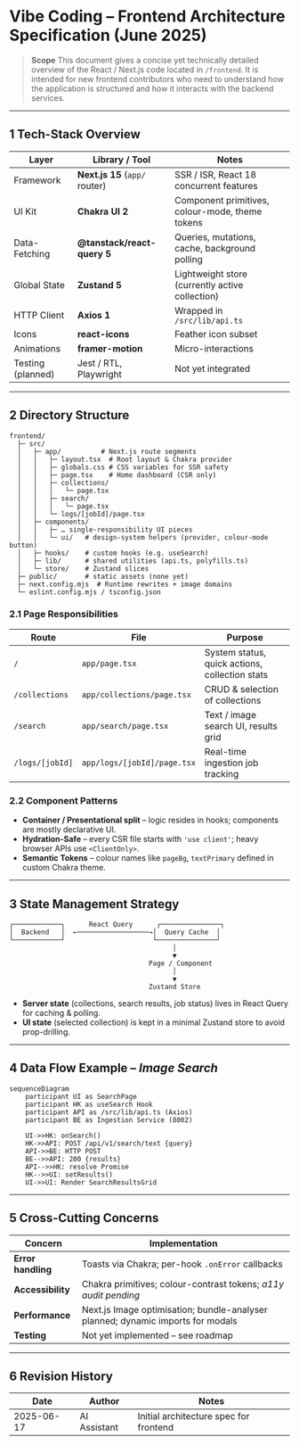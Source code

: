 # Vibe Coding – Frontend Architecture Specification (June 2025)

> **Scope** This document gives a concise yet technically detailed overview of the React / Next.js code located in `/frontend`.  It is intended for new frontend contributors who need to understand how the application is structured and how it interacts with the backend services.

---

## 1 Tech-Stack Overview

| Layer | Library / Tool | Notes |
|-------|----------------|-------|
| Framework | **Next.js 15** (`app/` router) | SSR / ISR, React 18 concurrent features |
| UI Kit | **Chakra UI 2** | Component primitives, colour-mode, theme tokens |
| Data-Fetching | **@tanstack/react-query 5** | Queries, mutations, cache, background polling |
| Global State | **Zustand 5** | Lightweight store (currently active collection) |
| HTTP Client | **Axios 1** | Wrapped in `/src/lib/api.ts` |
| Icons | **react-icons** | Feather icon subset |
| Animations | **framer-motion** | Micro-interactions |
| Testing (planned) | Jest / RTL, Playwright | Not yet integrated |

---

## 2 Directory Structure

```
frontend/
  ├─ src/
  │   ├─ app/          # Next.js route segments
  │   │   ├─ layout.tsx  # Root layout & Chakra provider
  │   │   ├─ globals.css # CSS variables for SSR safety
  │   │   ├─ page.tsx    # Home dashboard (CSR only)
  │   │   ├─ collections/
  │   │   │   └─ page.tsx
  │   │   ├─ search/
  │   │   │   └─ page.tsx
  │   │   └─ logs/[jobId]/page.tsx
  │   ├─ components/
  │   │   ├─ … single-responsibility UI pieces
  │   │   └─ ui/   # design-system helpers (provider, colour-mode button)
  │   ├─ hooks/    # custom hooks (e.g. useSearch)
  │   ├─ lib/      # shared utilities (api.ts, polyfills.ts)
  │   └─ store/    # Zustand slices
  ├─ public/       # static assets (none yet)
  ├─ next.config.mjs  # Runtime rewrites + image domains
  └─ eslint.config.mjs / tsconfig.json
```

### 2.1 Page Responsibilities

| Route | File | Purpose |
|-------|------|---------|
| `/` | `app/page.tsx` | System status, quick actions, collection stats |
| `/collections` | `app/collections/page.tsx` | CRUD & selection of collections |
| `/search` | `app/search/page.tsx` | Text / image search UI, results grid |
| `/logs/[jobId]` | `app/logs/[jobId]/page.tsx` | Real-time ingestion job tracking |

### 2.2 Component Patterns

* **Container / Presentational split** – logic resides in hooks; components are mostly declarative UI.
* **Hydration-Safe** – every CSR file starts with `'use client'`; heavy browser APIs use `<ClientOnly>`.
* **Semantic Tokens** – colour names like `pageBg`, `textPrimary` defined in custom Chakra theme.

---

## 3 State Management Strategy

```
┌────────────┐      React Query      ┌───────────────┐
│  Backend   │  ←──────────────────→│  Query Cache  │
└────────────┘                      └───────────────┘
                                         │
                                         ▼
                                   Page / Component
                                         │
                                         ▼
                                   Zustand Store
```

* **Server state** (collections, search results, job status) lives in React Query for caching & polling.
* **UI state** (selected collection) is kept in a minimal Zustand store to avoid prop-drilling.

---

## 4 Data Flow Example – _Image Search_

```mermaid
sequenceDiagram
    participant UI as SearchPage
    participant HK as useSearch Hook
    participant API as /src/lib/api.ts (Axios)
    participant BE as Ingestion Service (8002)

    UI->>HK: onSearch()
    HK->>API: POST /api/v1/search/text {query}
    API->>BE: HTTP POST
    BE-->>API: 200 {results}
    API-->>HK: resolve Promise
    HK-->>UI: setResults()
    UI->>UI: Render SearchResultsGrid
```

---

## 5 Cross-Cutting Concerns

| Concern | Implementation |
|---------|----------------|
| **Error handling** | Toasts via Chakra; per-hook `.onError` callbacks |
| **Accessibility** | Chakra primitives; colour-contrast tokens; _a11y audit pending_ |
| **Performance** | Next.js Image optimisation; bundle-analyser planned; dynamic imports for modals |
| **Testing** | Not yet implemented – see roadmap |

---

## 6 Revision History

| Date | Author | Notes |
|------|--------|-------|
| 2025-06-17 | AI Assistant | Initial architecture spec for frontend | 